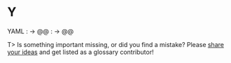 # Y

YAML
: → @@
: → @@

T> Is something important missing, or did you find a mistake? Please [share your ideas](https://github.com/j9t/web-development-glossary/blob/master/manuscript/y.md) and get listed as a glossary contributor!